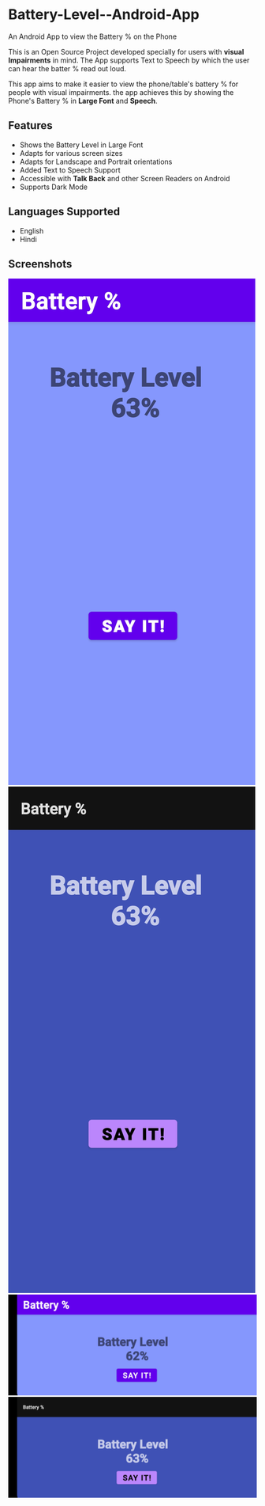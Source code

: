 # Battery-Level--Android-App
An Android App to view the Battery % on the Phone

This is an Open Source Project developed specially for users with **visual Impairments** in mind. The App supports Text to Speech by which the user can hear the batter % read out loud. 

This app aims to make it easier to view the phone/table's battery % for people with visual impairments. the app achieves this by showing the Phone's Battery % in **Large Font** and **Speech**.    
## Features
- Shows the Battery Level in Large Font
- Adapts for various screen sizes
- Adapts for Landscape and Portrait orientations
- Added Text to Speech Support
- Accessible with **Talk Back** and other Screen Readers on Android 
- Supports Dark Mode
## Languages Supported
- English 
- Hindi
## Screenshots
<img src="images/Potrait Light.jpg" alt="Portrait Light"/>
<img src="images/Potrait Dark.jpg" alt="Portrait Dark"/>
<img src="images/Landscape Light.jpg" alt="Landscape Light"/>
<img src="images/Landscape Dark.jpg" alt="Landscape Dark"/>
